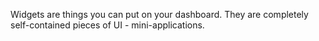 Widgets are things you can put on your dashboard.
They are completely self-contained pieces of UI - mini-applications.
